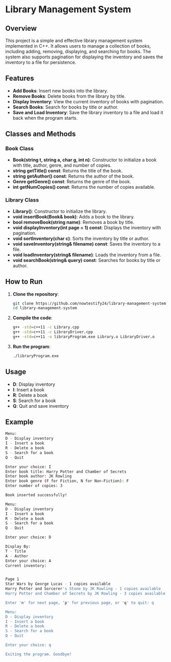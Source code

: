 # Library Management System

## Overview
This project is a simple and effective library management system implemented in C++. It allows users to manage a collection of books, including adding, removing, displaying, and searching for books. The system also supports pagination for displaying the inventory and saves the inventory to a file for persistence.

## Features
- **Add Books**: Insert new books into the library.
- **Remove Books**: Delete books from the library by title.
- **Display Inventory**: View the current inventory of books with pagination.
- **Search Books**: Search for books by title or author.
- **Save and Load Inventory**: Save the library inventory to a file and load it back when the program starts.

## Classes and Methods

### Book Class
- **Book(string t, string a, char g, int n)**: Constructor to initialize a book with title, author, genre, and number of copies.
- **string getTitle() const**: Returns the title of the book.
- **string getAuthor() const**: Returns the author of the book.
- **Genre getGenre() const**: Returns the genre of the book.
- **int getNumCopies() const**: Returns the number of copies available.

### Library Class
- **Library()**: Constructor to initialize the library.
- **void insertBook(Book& book)**: Adds a book to the library.
- **bool removeBook(string name)**: Removes a book by title.
- **void displayInventory(int page = 1) const**: Displays the inventory with pagination.
- **void sortInventory(char c)**: Sorts the inventory by title or author.
- **void saveInventory(string& filename) const**: Saves the inventory to a file.
- **void loadInventory(string& filename)**: Loads the inventory from a file.
- **void searchBook(string& query) const**: Searches for books by title or author.

## How to Run
1. **Clone the repository**:
    ```sh
    git clone https://github.com/nowtestify24/library-management-system.git
    cd library-management-system
    ```

2. **Compile the code**:
    ```sh
    g++ -std=c++11 -c Library.cpp
    g++ -std=c++11 -c LibraryDriver.cpp
    g++ -std=c++11 -o libraryProgram.exe Library.o LibraryDriver.o
    ```

3. **Run the program**:
    ```sh
    ./libraryProgram.exe
    ```

## Usage
- **D**: Display inventory
- **I**: Insert a book
- **R**: Delete a book
- **S**: Search for a book
- **Q**: Quit and save inventory

## Example
```sh
Menu:
D - Display inventory
I - Insert a book
R - Delete a book
S - Search for a book
Q - Quit

Enter your choice: I
Enter book title: Harry Potter and Chamber of Secrets
Enter book author: JK Rowling
Enter book genre (F for Fiction, N for Non-Fiction): F
Enter number of copies: 3

Book inserted successfully!

Menu:
D - Display inventory
I - Insert a book
R - Delete a book
S - Search for a book
Q - Quit

Enter your choice: D

Display By:
T - Title
A - Author
Enter your choice: A
Current inventory:


Page 1
Star Wars by George Lucas - 1 copies available
Harry Potter and Sorcerer's Stone by JK Rowling - 1 copies available
Harry Potter and Chamber of Secrets by JK Rowling - 3 copies available

Enter 'n' for next page, 'p' for previous page, or 'q' to quit: q

Menu:
D - Display inventory
I - Insert a book
R - Delete a book
S - Search for a book
Q - Quit

Enter your choice: q

Exiting the program. Goodbye!
